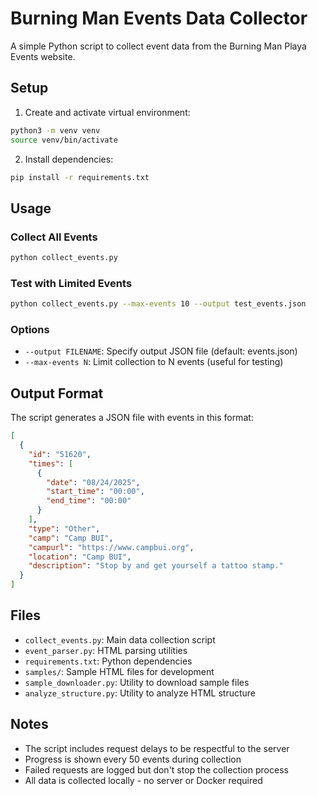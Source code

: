 # Burning Man Events Data Collector

A simple Python script to collect event data from the Burning Man Playa Events website.

## Setup

1. Create and activate virtual environment:
```bash
python3 -m venv venv
source venv/bin/activate
```

2. Install dependencies:
```bash
pip install -r requirements.txt
```

## Usage

### Collect All Events
```bash
python collect_events.py
```

### Test with Limited Events
```bash
python collect_events.py --max-events 10 --output test_events.json
```

### Options
- `--output FILENAME`: Specify output JSON file (default: events.json)
- `--max-events N`: Limit collection to N events (useful for testing)

## Output Format

The script generates a JSON file with events in this format:

```json
[
  {
    "id": "51620",
    "times": [
      {
        "date": "08/24/2025",
        "start_time": "00:00", 
        "end_time": "00:00"
      }
    ],
    "type": "Other",
    "camp": "Camp BUI",
    "campurl": "https://www.campbui.org",
    "location": "Camp BUI", 
    "description": "Stop by and get yourself a tattoo stamp."
  }
]
```

## Files

- `collect_events.py`: Main data collection script
- `event_parser.py`: HTML parsing utilities
- `requirements.txt`: Python dependencies
- `samples/`: Sample HTML files for development
- `sample_downloader.py`: Utility to download sample files
- `analyze_structure.py`: Utility to analyze HTML structure

## Notes

- The script includes request delays to be respectful to the server
- Progress is shown every 50 events during collection
- Failed requests are logged but don't stop the collection process
- All data is collected locally - no server or Docker required

